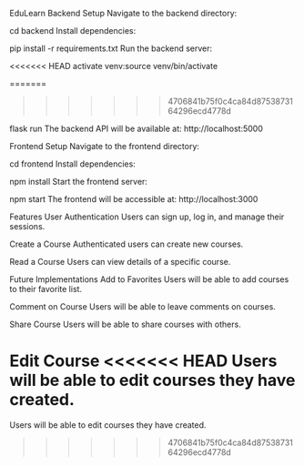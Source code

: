 EduLearn
Backend Setup
Navigate to the backend directory:


cd backend
Install dependencies:


pip install -r requirements.txt
Run the backend server:

<<<<<<< HEAD
activate venv:source venv/bin/activate


=======
>>>>>>> 4706841b75f0c4ca84d8753873164296ecd4778d

flask run
The backend API will be available at:
http://localhost:5000

Frontend Setup
Navigate to the frontend directory:


cd frontend
Install dependencies:


npm install
Start the frontend server:


npm start
The frontend will be accessible at:
http://localhost:3000

Features
User Authentication
Users can sign up, log in, and manage their sessions.

Create a Course
Authenticated users can create new courses.

Read a Course
Users can view details of a specific course.

Future Implementations
Add to Favorites
Users will be able to add courses to their favorite list.

Comment on Course
Users will be able to leave comments on courses.

Share Course
Users will be able to share courses with others.

Edit Course
<<<<<<< HEAD
Users will be able to edit courses they have created.
=======
Users will be able to edit courses they have created.
>>>>>>> 4706841b75f0c4ca84d8753873164296ecd4778d
